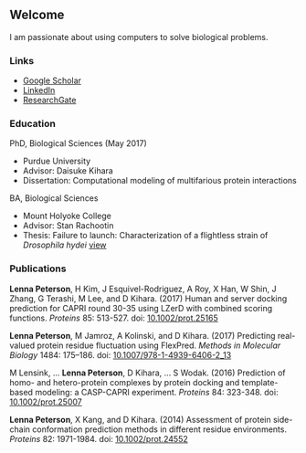 ## Welcome

I am passionate about using computers to solve biological problems. 

### Links

- <a href="https://scholar.google.com/citations?user=Sd2ZuycAAAAJ" target="_blank">Google Scholar</a>
- <a href="https://www.linkedin.com/in/lennapeterson/" target="_blank">LinkedIn</a>
- <a href="https://www.researchgate.net/profile/Lenna_Peterson" target="_blank">ResearchGate</a>

### Education

PhD, Biological Sciences (May 2017)

- Purdue University
- Advisor: Daisuke Kihara
- Dissertation: Computational modeling of multifarious protein interactions

BA, Biological Sciences

- Mount Holyoke College
- Advisor: Stan Rachootin
- Thesis: Failure to launch: Characterization of a flightless strain of _Drosophila hydei_ <a href="http://hdl.handle.net/10166/764" target="_blank">view</a>

### Publications

**Lenna Peterson**, H Kim, J Esquivel-Rodriguez, A Roy, X Han, W Shin, J Zhang, G Terashi, M Lee, and D Kihara. (2017) Human and server docking prediction for CAPRI round 30-35 using LZerD with combined scoring functions. _Proteins_ 85: 513-527. doi: <a href="http://dx.doi.org/10.1002/prot.25165" target="_blank">10.1002/prot.25165</a>

**Lenna Peterson**, M Jamroz, A Kolinski, and D Kihara. (2017) Predicting real-valued protein residue fluctuation using FlexPred. _Methods in Molecular Biology_ 1484: 175–186. doi: <a href="http://dx.doi.org/10.1007/978-1-4939-6406-2_13" target="_blank">10.1007/978-1-4939-6406-2_13</a>

M Lensink, ... **Lenna Peterson**, D Kihara, ... S Wodak. (2016) Prediction of homo- and hetero-protein complexes by protein docking and template-based modeling: a CASP-CAPRI experiment. _Proteins_ 84: 323-348. doi: <a href="http://dx.doi.org/10.1002/prot.25007" target="_blank">10.1002/prot.25007</a>

**Lenna Peterson**, X Kang, and D Kihara. (2014) Assessment of protein side-chain conformation prediction methods in different residue environments. _Proteins_ 82: 1971-1984. doi: <a href="http://dx.doi.org/10.1002/prot.24552" target="_blank">10.1002/prot.24552</a>
